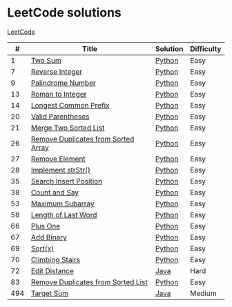 # LeetCode solutions
[LeetCode](https://leetcode.com/)

| # | Title | Solution | Difficulty |
|---| ----- | -------- | ---------- |
|1|[Two Sum](https://leetcode.com/problems/two-sum/) | [Python](./0001_two_sum/python) |Easy|
|7|[Reverse Integer](https://leetcode.com/problems/reverse-integer/) | [Python](./0007_reverse_integer/python) |Easy|
|9|[Palindrome Number](https://leetcode.com/problems/palindrome-number/) | [Python](./0009_palindrome_number/python) |Easy|
|13|[Roman to Integer](https://leetcode.com/problems/roman-to-integer/) | [Python](./0013_roman_to_integer/python) |Easy|
|14|[Longest Common Prefix](https://leetcode.com/problems/longest-common-prefix/) | [Python](./0014_longest_common_prefix/python) |Easy|
|20|[Valid Parentheses](https://leetcode.com/problems/valid-parentheses/) | [Python](./0020_valid_parentheses/python) |Easy|
|21|[Merge Two Sorted List](https://leetcode.com/problems/merge-two-sorted-lists/) | [Python](./0021_merge_two_sorted_lists/python) |Easy|
|26|[Remove Duplicates from Sorted Array](https://leetcode.com/problems/remove-duplicates-from-sorted-array/) | [Python](./0026_remove_duplicates_from_sorted_array/python) |Easy|
|27|[Remove Element](https://leetcode.com/problems/remove-element/) | [Python](./0027_remove_element/python) |Easy|
|28|[Implement strStr()](https://leetcode.com/problems/implement-strstr/) | [Python](./0028_implement_strstr/python) |Easy|
|35|[Search Insert Position](https://leetcode.com/problems/search-insert-position/) | [Python](./0035_search_insert_position/python) |Easy|
|38|[Count and Say](https://leetcode.com/problems/count-and-say/) | [Python](./0038_count_and_say/python) |Easy|
|53|[Maximum Subarray](https://leetcode.com/problems/maximum-subarray/) | [Python](./0053_maximum_subarray/python) |Easy|
|58|[Length of Last Word](https://leetcode.com/problems/length-of-last-word/) | [Python](./0058_length_of_last_word/python) |Easy|
|66|[Plus One](https://leetcode.com/problems/plus-one/) | [Python](./0066_plus_one/python) |Easy|
|67|[Add Binary](https://leetcode.com/problems/add-binary/) | [Python](./0067_add_binary/python) |Easy|
|69|[Sqrt(x)](https://leetcode.com/problems/sqrtx/) | [Python](./0069_sqrtx/python) |Easy|
|70|[Climbing Stairs](https://leetcode.com/problems/climbing-stairs/) | [Python](./0070_climbing_stairs/python) |Easy|
|72|[Edit Distance](https://leetcode.com/problems/edit-distance/) | [Java](./0072_edit_distance/java) |Hard|
|83|[Remove Duplicates from Sorted List](https://leetcode.com/problems/remove-duplicates-from-sorted-list/) | [Python](./0083_remove_duplicates_from_sorted_list/python) |Easy|
|494|[Target Sum](https://leetcode.com/problems/target-sum) | [Java](./494_target_sum/java) |Medium|
